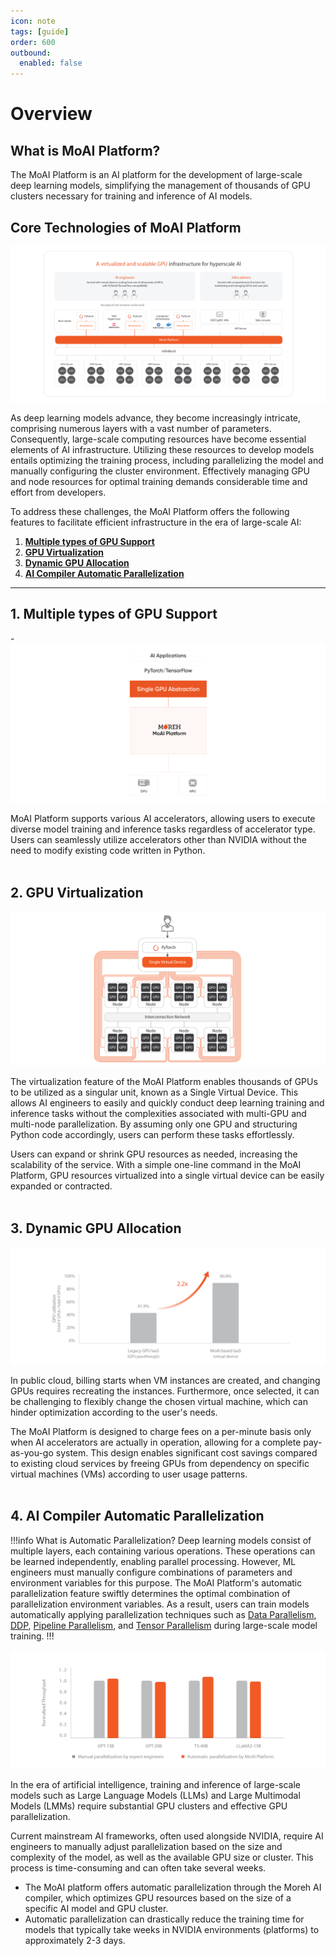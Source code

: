 ```yaml
---
icon: note
tags: [guide]
order: 600
outbound:
  enabled: false
---
```


# Overview

## What is MoAI Platform?

The MoAI Platform is an AI platform for the development of large-scale deep learning models, simplifying the management of thousands of GPU clusters necessary for training and inference of AI models.

## Core Technologies of MoAI Platform

![](img_ov/ov_1.png)

As deep learning models advance, they become increasingly intricate, comprising numerous layers with a vast number of parameters. Consequently, large-scale computing resources have become essential elements of AI infrastructure. Utilizing these resources to develop models entails optimizing the training process, including parallelizing the model and manually configuring the cluster environment. Effectively managing GPU and node resources for optimal training demands considerable time and effort from developers.

To address these challenges, the MoAI Platform offers the following features to facilitate efficient infrastructure in the era of large-scale AI:

1. [**Multiple types of GPU Support**](#1-various-accelerators-multi-gpu-support)
2. [**GPU Virtualization**](#2-gpu-virtualization)
3. [**Dynamic GPU Allocation**](#3-dynamic-gpu-allocation)
4. [**AI Compiler Automatic Parallelization**](#4-ai-compiler-automatic-parallelization)

---

## 1. Multiple types of GPU Support

-![](img_ov/l1.png)

MoAI Platform supports various AI accelerators, allowing users to execute diverse model training and inference tasks regardless of accelerator type. Users can seamlessly utilize accelerators other than NVIDIA without the need to modify existing code written in Python.
\
&nbsp;


## 2. GPU Virtualization

![](img_ov/v_3.png)

The virtualization feature of the MoAI Platform enables thousands of GPUs to be utilized as a singular unit, known as a Single Virtual Device. This allows AI engineers to easily and quickly conduct deep learning training and inference tasks without the complexities associated with multi-GPU and multi-node parallelization. 
By assuming only one GPU and structuring Python code accordingly, users can perform these tasks effortlessly.

Users can expand or shrink GPU resources as needed, increasing the scalability of the service. With a simple one-line command in the MoAI Platform, GPU resources virtualized into a single virtual device can be easily expanded or contracted.
\
&nbsp;

## 3. Dynamic GPU Allocation

![](img_ov/d_3.png)

In public cloud, billing starts when VM instances are created, and changing GPUs requires recreating the instances. Furthermore, once selected, it can be challenging to flexibly change the chosen virtual machine, which can hinder optimization according to the user's needs.

The MoAI Platform is designed to charge fees on a per-minute basis only when AI accelerators are actually in operation, allowing for a complete pay-as-you-go system. This design enables significant cost savings compared to existing cloud services by freeing GPUs from dependency on specific virtual machines (VMs) according to user usage patterns.
\
&nbsp;

## 4. AI Compiler Automatic Parallelization

!!!info What is Automatic Parallelization?
Deep learning models consist of multiple layers, each containing various operations. These operations can be learned independently, enabling parallel processing. However, ML engineers must manually configure combinations of parameters and environment variables for this purpose. The MoAI Platform's automatic parallelization feature swiftly determines the optimal combination of parallelization environment variables. As a result, users can train models automatically applying parallelization techniques such as [Data Parallelism](https://pytorch.org/docs/stable/generated/torch.nn.DataParallel.html), [DDP](https://pytorch.org/tutorials/intermediate/ddp_tutorial.html), [Pipeline Parallelism](https://pytorch.org/docs/stable/pipeline.html), and [Tensor Parallelism](https://pytorch.org/tutorials/intermediate/TP_tutorial.html) during large-scale model training.
!!!

![](img_ov/ap_1.png)


In the era of artificial intelligence, training and inference of large-scale models such as Large Language Models (LLMs) and Large Multimodal Models (LMMs) require substantial GPU clusters and effective GPU parallelization.

Current mainstream AI frameworks, often used alongside NVIDIA, require AI engineers to manually adjust parallelization based on the size and complexity of the model, as well as the available GPU size or cluster. This process is time-consuming and can often take several weeks.

- The MoAI platform offers automatic parallelization through the Moreh AI compiler, which optimizes GPU resources based on the size of a specific AI model and GPU cluster.
- Automatic parallelization can drastically reduce the training time for models that typically take weeks in NVIDIA environments (platforms) to approximately 2-3 days.
